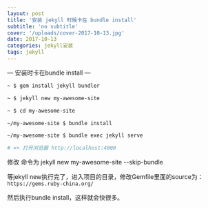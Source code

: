 ```yaml
---
layout: post
title: '安装 jekyll 时候卡在 bundle install'
subtitle: 'no subtitle'
cover: '/uploads/cover-2017-10-13.jpg'
date: 2017-10-13
categories: jekyll安装
tags: jekyll
---
```


— 安装时卡在bundle install —

```sh
~ $ gem install jekyll bundler

~ $ jekyll new my-awesome-site

~ $ cd my-awesome-site

~/my-awesome-site $ bundle install

~/my-awesome-site $ bundle exec jekyll serve

# => 打开浏览器 http://localhost:4000
```

修改 命令为 jekyll new my-awesome-site -\-skip-bundle

等jekyll new执行完了，进入项目的目录，修改Gemfile里面的source为：` https://gems.ruby-china.org/`

然后执行bundle install，这样就会快很多。

